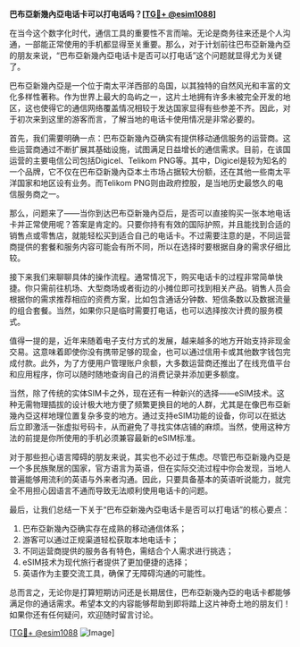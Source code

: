 **巴布亞新幾內亞电话卡可以打电话吗？[[TG💪+ @esim1088](https://t.me/s/esim1088)]**

在当今这个数字化时代，通信工具的重要性不言而喻。无论是商务往来还是个人沟通，一部能正常使用的手机都显得至关重要。那么，对于计划前往巴布亞新幾內亞的朋友来说，“巴布亞新幾內亞电话卡是否可以打电话”这个问题就显得尤为关键了。

巴布亞新幾內亞是一个位于南太平洋西部的岛国，以其独特的自然风光和丰富的文化多样性著称。作为世界上最大的岛屿之一，这片土地拥有许多未被完全开发的地区，这也使得它的通信网络覆盖情况相较于发达国家显得有些参差不齐。因此，对于初次来到这里的游客而言，了解当地的电话卡使用情况是非常必要的。

首先，我们需要明确一点：巴布亞新幾內亞确实有提供移动通信服务的运营商。这些运营商通过不断扩展其基础设施，试图满足日益增长的通信需求。目前，在该国运营的主要电信公司包括Digicel、Telikom PNG等。其中，Digicel是较为知名的一个品牌，它不仅在巴布亞新幾內亞本土市场占据较大份额，还在其他一些南太平洋国家和地区设有业务。而Telikom PNG则由政府控股，是当地历史最悠久的电信服务商之一。

那么，问题来了——当你到达巴布亞新幾內亞后，是否可以直接购买一张本地电话卡并正常使用呢？答案是肯定的。只要你持有有效的国际护照，并且能找到合适的销售点或零售店，就能轻松买到适合自己的电话卡。不过需要注意的是，不同运营商提供的套餐和服务内容可能会有所不同，所以在选择时要根据自身的需求仔细比较。

接下来我们来聊聊具体的操作流程。通常情况下，购买电话卡的过程非常简单快捷。你只需前往机场、大型商场或者街边的小摊位即可找到相关产品。销售人员会根据你的需求推荐相应的资费方案，比如包含通话分钟数、短信条数以及数据流量的组合套餐。当然，如果你只是临时需要打电话，也可以选择按次计费的服务模式。

值得一提的是，近年来随着电子支付方式的发展，越来越多的地方开始支持非现金交易。这意味着即使你没有携带足够的现金，也可以通过信用卡或其他数字钱包完成付款。此外，为了方便用户管理账户余额，大多数运营商还推出了在线充值平台和应用程序，你可以随时随地查询自己的消费记录并添加更多额度。

当然，除了传统的实体SIM卡之外，现在还有一种新兴的选择——eSIM技术。这种无需物理插拔的设计极大地方便了频繁更换目的地的人群，尤其是在像巴布亞新幾內亞这样地理位置复杂多变的地方。通过支持eSIM功能的设备，你可以在抵达后立即激活一张虚拟号码卡，从而避免了寻找实体店铺的麻烦。当然，使用这种方法的前提是你所使用的手机必须兼容最新的eSIM标准。

对于那些担心语言障碍的朋友来说，其实也不必过于焦虑。尽管巴布亞新幾內亞是一个多民族聚居的国家，官方语言为英语，但在实际交流过程中你会发现，当地人普遍能够用流利的英语与外来者沟通。因此，只要具备基本的英语听说能力，就完全不用担心因语言不通而导致无法顺利使用电话卡的问题。

最后，让我们总结一下关于“巴布亞新幾內亞电话卡是否可以打电话”的核心要点：

1. 巴布亞新幾內亞确实存在成熟的移动通信体系；
2. 游客可以通过正规渠道轻松获取本地电话卡；
3. 不同运营商提供的服务各有特色，需结合个人需求进行挑选；
4. eSIM技术为现代旅行者提供了更加便捷的选择；
5. 英语作为主要交流工具，确保了无障碍沟通的可能性。

总而言之，无论你是打算短期访问还是长期居住，巴布亞新幾內亞的电话卡都能够满足你的通话需求。希望本文的内容能够帮助到即将踏上这片神奇土地的朋友们！如果你还有任何疑问，欢迎随时留言讨论。

[[TG💪+ @esim1088](https://t.me/s/esim1088) ![Image](https://i.postimg.cc/4NQfJmqS/Snipaste-2025-05-13-00-14-12.png)]